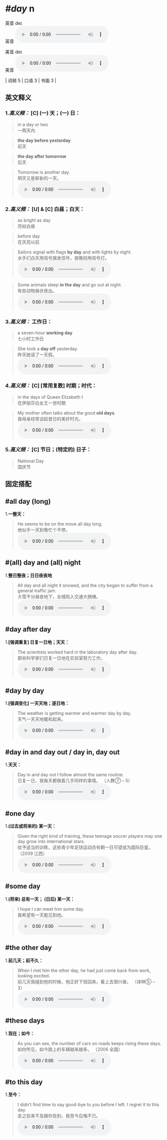 # ***\#day*** n
英音 deɪ  
英音
<audio src="./media/day-B.aac" controls="controls"></audio>

美音 deɪ  
美音
<audio src="./media/day.aac" controls="controls"></audio>



| 词频 5 | 口语 3 | 书面 3 |  

英文释义
---
### 1.*高义频：* **[C] (一) 天；(一) 日：**  

 > in a day or two   
 > 一两天内    

 > **the day before yesterday**   
 > 前天    

 > **the day after tomorrow**   
 > 后天    

 > Tomorrow is another day.   
 > 明天又是崭新的一天。    
<audio src="./media/day-1.aac" controls="controls"></audio>

### 2.*高义频：* **[U] & [C] 白昼；白天：**  

 > as bright as day  
 > 亮如白昼    

 > before day   
 > 在天亮以前    

 > Sailors signal with flags **by day** and with lights by night.  
 > 水手们白天用信号旗发信号，夜晚则用信号灯。    
<audio src="./media/day-2.aac" controls="controls"></audio>

 > Some animals sleep **in the day** and go out at night.  
 > 有些动物昼伏夜出。    
<audio src="./media/day-3.aac" controls="controls"></audio>

### 3.*高义频：* **工作日：**  

 > a seven-hour **working day**  
 > 七小时工作日    

 > She took a **day off** yesterday.  
 > 昨天她请了一天假。    
<audio src="./media/day-4.aac" controls="controls"></audio>

### 4.*高义频：* **[C] [常用复数] 时期；时代：**  

 > in the days of Queen Elizabeth I   
 > 在伊丽莎白女王一世时期    

 > My mother often talks about the good **old days**.  
 > 我母亲经常谈起昔日的美好时光。    
<audio src="./media/day-5.aac" controls="controls"></audio>

### 5.*高义频：* **[C] 节日；(特定的) 日子：**  

 > National Day   
 > 国庆节    


固定搭配
---
## \#all day (long) 
1.**一整天：**  

 > He seems to be on the move all day long.   
 > 他似乎一天到晚忙个不停。    
<audio src="./media/day-6.aac" controls="controls"></audio>

## \#(all) day and (all) night
1.**整日整夜；日日夜夜地**  

 > All day and all night it snowed, and the city began to suffer from a general traffic jam.   
 > 大雪不分昼夜地下，全城陷入交通大拥堵。    
<audio src="./media/day-7.aac" controls="controls"></audio>

## \#day after day 
1.**[强调重复] 日复一日地；天天：**  

 > The scientists worked hard in the laboratory day after day.   
 > 那些科学家们日复一日地在实验室努力工作。    
<audio src="./media/day-8.aac" controls="controls"></audio>

## \#day by day
1.**[强调变化] 一天天地；逐日地：**  

 > The weather is getting warmer and warmer day by day.   
 > 天气一天天地暖和起来。    
<audio src="./media/day-9.aac" controls="controls"></audio>

## \#day in and day out / day in, day out 
1.**天天：**  

 > Day in and day out I follow almost the same routine.  
 > 日复一日，我每天都做着几乎同样的事情。  （人教⑦ – 5）  
<audio src="./media/day-10.aac" controls="controls"></audio>

## \#one day 
1.**(过去或将来的) 某一天：**  

 > Given the right kind of training, these teenage soccer players may one day grow into international stars.    
 > 给予适当的训练，这些青少年足球运动员有朝一日可望成为国际巨星。  （2009 江西）  
<audio src="./media/day-11.aac" controls="controls"></audio>

## \#some day 
1.**(将来) 总有一天； (日后) 某一天：**  

 > I hope I can meet him some day.  
 > 我希望有一天能见到他。    
<audio src="./media/day-101_AAC.aac" controls="controls"></audio>

## \#the other day 
1.**前几天；前不久：**  

 > When I met him the other day, he had just come back from work, looking excited.   
 > 前几天我碰到他的时候，他正好下班回来，看上去很兴奋。  （译林⑤ – 3）  
<audio src="./media/day-13.aac" controls="controls"></audio>

## \#these days 
1.**现在；如今：**  

 > As you can see, the number of cars on roads keeps rising these days.    
 > 如你所见，如今路上的车辆越来越多。  （2006 全国）  
<audio src="./media/day-14.aac" controls="controls"></audio>

## \#to this day 
1.**至今：**  

 > I didn’t find time to say good-bye to you before I left. I regret it to this day.   
 > 走之前来不及跟你告别，我至今后悔不已。    
<audio src="./media/day-15.aac" controls="controls"></audio>


